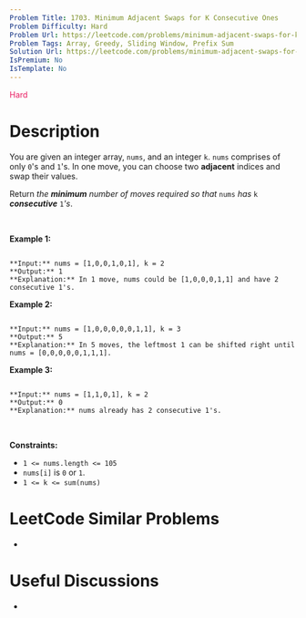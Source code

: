 ```yaml
---
Problem Title: 1703. Minimum Adjacent Swaps for K Consecutive Ones
Problem Difficulty: Hard
Problem Url: https://leetcode.com/problems/minimum-adjacent-swaps-for-k-consecutive-ones/
Problem Tags: Array, Greedy, Sliding Window, Prefix Sum
Solution Url: https://leetcode.com/problems/minimum-adjacent-swaps-for-k-consecutive-ones/solution/
IsPremium: No
IsTemplate: No
---
```


<span style="color: rgb(233, 30, 99);">Hard</span>

# Description

You are given an integer array, `nums`, and an integer `k`. `nums` comprises of only `0`'s and `1`'s. In one move, you can choose two **adjacent** indices and swap their values.


Return *the **minimum** number of moves required so that* `nums` *has* `k` ***consecutive*** `1`*'s*.


 


**Example 1:**



```

**Input:** nums = [1,0,0,1,0,1], k = 2
**Output:** 1
**Explanation:** In 1 move, nums could be [1,0,0,0,1,1] and have 2 consecutive 1's.

```

**Example 2:**



```

**Input:** nums = [1,0,0,0,0,0,1,1], k = 3
**Output:** 5
**Explanation:** In 5 moves, the leftmost 1 can be shifted right until nums = [0,0,0,0,0,1,1,1].

```

**Example 3:**



```

**Input:** nums = [1,1,0,1], k = 2
**Output:** 0
**Explanation:** nums already has 2 consecutive 1's.

```

 


**Constraints:**


* `1 <= nums.length <= 105`
* `nums[i]` is `0` or `1`.
* `1 <= k <= sum(nums)`




# LeetCode Similar Problems

- []()

# Useful Discussions

- []()
